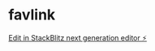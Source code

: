 # favlink

[Edit in StackBlitz next generation editor ⚡️](https://stackblitz.com/~/github.com/favvyosii/favlink)